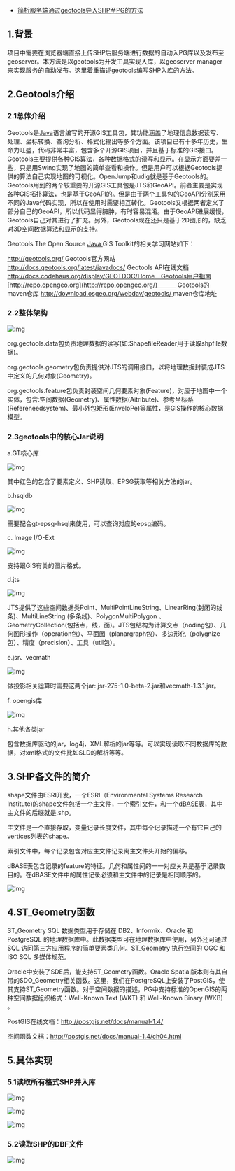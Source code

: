 - [简析服务端通过geotools导入SHP至PG的方法](https://www.cnblogs.com/naaoveGIS/p/6098515.html)

## 1.背景

项目中需要在浏览器端直接上传SHP后服务端进行数据的自动入PG库以及发布至geoserver。本方法是以geotools为开发工具实现入库，以geoserver manager来实现服务的自动发布。这里着重描述geotools编写SHP入库的方法。

## 2.Geotools介绍

### 2.1总体介绍

Geotools是[Java](http://lib.csdn.net/base/javaee)语言编写的开源GIS工具包，其功能涵盖了地理信息数据读写、处理、坐标转换、查询分析、格式化输出等多个方面。该项目已有十多年历史，生命力旺盛，代码非常丰富，包含多个开源GIS项目，并且基于标准的GIS接口。Geotools主要提供各种GIS[算法](http://lib.csdn.net/base/datastructure)，各种数据格式的读写和显示。在显示方面要差一些，只是用Swing实现了地图的简单查看和操作。但是用户可以根据Geotools提供的算法自己实现地图的可视化。OpenJump和udig就是基于Geotools的。
  Geotools用到的两个较重要的开源GIS工具包是JTS和GeoAPI。前者主要是实现各种GIS拓扑算法，也是基于GeoAPI的。但是由于两个工具包的GeoAPI分别采用不同的Java代码实现，所以在使用时需要相互转化。Geotools又根据两者定义了部分自己的GeoAPI，所以代码显得臃肿，有时容易混淆。由于GeoAPI进展缓慢，Geotools自己对其进行了扩充。另外，Geotools现在还只是基于2D图形的，缺乏对3D空间数据算法和显示的支持。

Geotools The Open Source [Java ](http://lib.csdn.net/base/java)GIS Toolkit的相关学习网站如下：

http://geotools.org/  Geotools官方网站
http://docs.geotools.org/latest/javadocs/     Geotools API在线文档
http://docs.codehaus.org/display/GEOTDOC/Home　Geotools用户指南
[http://repo.opengeo.org](http://repo.opengeo.org/)　　　              Geotools的maven仓库
[http://download.osgeo.org/webdav/geotools/ ](http://download.osgeo.org/webdav/geotools/)    maven仓库地址

### 2.2整体架构

 ![img](https://images2015.cnblogs.com/blog/656746/201611/656746-20161124165346846-2077548353.png)

org.geotools.data包负责地理数据的读写(如:ShapefileReader用于读取shpfile数据)。

org.geotools.geometry包负责提供对JTS的调用接口，以将地理数据封装成JTS中定义的几何对象(Geometry)。

org.geotools.feature包负责封装空间几何要素对象(Feature)，对应于地图中一个实体，包含:空间数据(Geometry)、属性数据(Aitribute)、参考坐标系(Refereneedsystem)、最小外包矩形(EnveloPe)等属性，是GlS操作的核心数据模型。

### 2.3geotools中的核心Jar说明

a.GT核心库

 ![img](https://images2015.cnblogs.com/blog/656746/201611/656746-20161124165355206-557578974.png)

其中红色的包含了要素定义、SHP读取、EPSG获取等相关方法的jar。

b.hsqldb

 ![img](https://images2015.cnblogs.com/blog/656746/201611/656746-20161124165405846-1117732640.png)

需要配合gt-epsg-hsql来使用，可以查询对应的epsg编码。

c. Image I/O-Ext

 ![img](https://images2015.cnblogs.com/blog/656746/201611/656746-20161124165413081-1127895747.png)

支持跟GIS有关的图片格式。

d.jts

 ![img](https://images2015.cnblogs.com/blog/656746/201611/656746-20161124165423128-1965715722.png)

JTS提供了这些空间数据类Point、MultiPointLineString、LinearRing(封闭的线条)、MultiLineString (多条线)、PolygonMultiPolygon 、 GeometryCollection(包括点，线，面)。JTS包结构为计算交点（noding包）、几何图形操作（operation包）、平面图（planargraph包）、多边形化（polygnize包）、精度（precision）、工具（util包）。

e.jsr、vecmath

 ![img](https://images2015.cnblogs.com/blog/656746/201611/656746-20161124165431128-1130921068.png)

做投影相关运算时需要这两个jar: jsr-275-1.0-beta-2.jar和vecmath-1.3.1.jar。

f. opengis库

 ![img](https://images2015.cnblogs.com/blog/656746/201611/656746-20161124165448331-2076903593.png)

h.其他各类jar

包含数据库驱动的jar，log4j，XML解析的jar等等。可以实现读取不同数据库的数据，对xml格式的文件比如SLD的解析等等。

## 3.SHP各文件的简介

shape文件由ESRI开发，一个ESRI（Environmental Systems Research Institute)的shape文件包括一个主文件，一个索引文件，和一个[dBASE](http://baike.baidu.com/view/684011.htm)表，其中主文件的后缀就是.shp。

主文件是一个直接存取，变量记录长度文件，其中每个记录描述一个有它自己的vertices列表的shape。

索引文件中，每个记录包含对应主文件记录离主文件头开始的偏移。

dBASE表包含记录的feature的特征。几何和属性间的一一对应关系是基于记录数目的。在dBASE文件中的属性记录必须和主文件中的记录是相同顺序的。

 ![img](https://images2015.cnblogs.com/blog/656746/201611/656746-20161124165456096-1117637626.png)

## 4.ST_Geometry函数

ST_Geometry SQL 数据类型用于存储在 DB2、Informix、Oracle 和 PostgreSQL 的地理数据库中。此数据类型可在地理数据库中使用，另外还可通过 SQL 访问第三方应用程序的简单要素类几何。ST_Geometry 执行空间的 OGC 和 ISO SQL 多媒体规范。

Oracle中安装了SDE后，能支持ST_Geometry函数。Oracle Spatial版本则有其自带的SDO_Geometry相关函数。这里，我们在PostgreSQL上安装了PostGIS，使其支持ST_Geometry函数。对于空间数据的描述，PG中支持标准的OpenGIS的两种空间数据组织格式：Well-Known Text (WKT) 和 Well-Known Binary (WKB) 。

PostGIS在线文档：http://postgis.net/docs/manual-1.4/

空间函数文档：http://postgis.net/docs/manual-1.4/ch04.html

## 5.具体实现

### 5.1读取所有格式SHP并入库

 ![img](https://images2015.cnblogs.com/blog/656746/201611/656746-20161124165504831-2109983212.png)

![img](https://images2015.cnblogs.com/blog/656746/201611/656746-20161124165513284-1924250822.png)

![img](https://images2015.cnblogs.com/blog/656746/201611/656746-20161124165521346-2078071879.png)

### 5.2读取SHP的DBF文件

 ![img](https://images2015.cnblogs.com/blog/656746/201611/656746-20161124165539503-423195585.png)